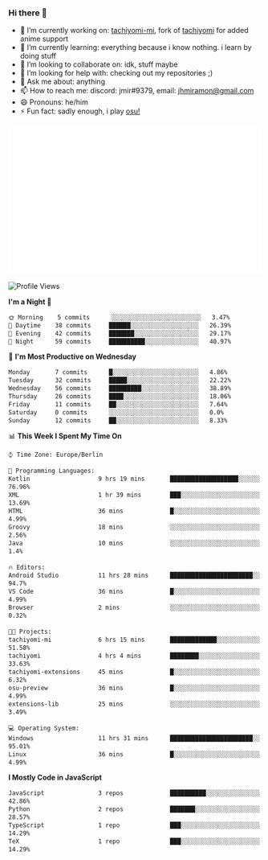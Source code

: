 ### Hi there 👋



<!--
**jmir1/jmir1** is a ✨ _special_ ✨ repository because its `README.md` (this file) appears on your GitHub profile.

Here are some ideas to get you started:
-->
- 🔭 I’m currently working on: [tachiyomi-mi](https://github.com/jmir1/tachiyomi-mi), fork of [tachiyomi](https://github.com/tachiyomiorg/tachiyomi) for added anime support
- 🌱 I’m currently learning: everything because i know nothing. i learn by doing stuff
- 👯 I’m looking to collaborate on: idk, stuff maybe
- 🤔 I’m looking for help with: checking out my repositories ;)
- 💬 Ask me about: anything
- 📫 How to reach me: discord: jmir#9379, email: jhmiramon@gmail.com
- 😄 Pronouns: he/him
- ⚡ Fun fact: sadly enough, i play [osu!](https://osu.ppy.sh/users/18018426)
<div>
	<p align="center">
		<img src="https://github.com/jmir1/github-stats/blob/master/generated/overview.svg">
	</p>
</div>

<!--START_SECTION:waka-->
![Profile Views](http://img.shields.io/badge/Profile%20Views-0-blue)

**I'm a Night 🦉** 

```text
🌞 Morning    5 commits      ░░░░░░░░░░░░░░░░░░░░░░░░░   3.47% 
🌆 Daytime    38 commits     ██████░░░░░░░░░░░░░░░░░░░   26.39% 
🌃 Evening    42 commits     ███████░░░░░░░░░░░░░░░░░░   29.17% 
🌙 Night      59 commits     ██████████░░░░░░░░░░░░░░░   40.97%

```
📅 **I'm Most Productive on Wednesday** 

```text
Monday       7 commits      █░░░░░░░░░░░░░░░░░░░░░░░░   4.86% 
Tuesday      32 commits     █████░░░░░░░░░░░░░░░░░░░░   22.22% 
Wednesday    56 commits     █████████░░░░░░░░░░░░░░░░   38.89% 
Thursday     26 commits     ████░░░░░░░░░░░░░░░░░░░░░   18.06% 
Friday       11 commits     ██░░░░░░░░░░░░░░░░░░░░░░░   7.64% 
Saturday     0 commits      ░░░░░░░░░░░░░░░░░░░░░░░░░   0.0% 
Sunday       12 commits     ██░░░░░░░░░░░░░░░░░░░░░░░   8.33%

```


📊 **This Week I Spent My Time On** 

```text
⌚︎ Time Zone: Europe/Berlin

💬 Programming Languages: 
Kotlin                   9 hrs 19 mins       ███████████████████░░░░░░   76.96% 
XML                      1 hr 39 mins        ███░░░░░░░░░░░░░░░░░░░░░░   13.69% 
HTML                     36 mins             █░░░░░░░░░░░░░░░░░░░░░░░░   4.99% 
Groovy                   18 mins             ░░░░░░░░░░░░░░░░░░░░░░░░░   2.56% 
Java                     10 mins             ░░░░░░░░░░░░░░░░░░░░░░░░░   1.4%

🔥 Editors: 
Android Studio           11 hrs 28 mins      ███████████████████████░░   94.7% 
VS Code                  36 mins             █░░░░░░░░░░░░░░░░░░░░░░░░   4.99% 
Browser                  2 mins              ░░░░░░░░░░░░░░░░░░░░░░░░░   0.32%

🐱‍💻 Projects: 
tachiyomi-mi             6 hrs 15 mins       █████████████░░░░░░░░░░░░   51.58% 
tachiyomi                4 hrs 4 mins        ████████░░░░░░░░░░░░░░░░░   33.63% 
tachiyomi-extensions     45 mins             █░░░░░░░░░░░░░░░░░░░░░░░░   6.32% 
osu-preview              36 mins             █░░░░░░░░░░░░░░░░░░░░░░░░   4.99% 
extensions-lib           25 mins             ░░░░░░░░░░░░░░░░░░░░░░░░░   3.49%

💻 Operating System: 
Windows                  11 hrs 31 mins      ███████████████████████░░   95.01% 
Linux                    36 mins             █░░░░░░░░░░░░░░░░░░░░░░░░   4.99%

```

**I Mostly Code in JavaScript** 

```text
JavaScript               3 repos             ██████████░░░░░░░░░░░░░░░   42.86% 
Python                   2 repos             ███████░░░░░░░░░░░░░░░░░░   28.57% 
TypeScript               1 repo              ███░░░░░░░░░░░░░░░░░░░░░░   14.29% 
TeX                      1 repo              ███░░░░░░░░░░░░░░░░░░░░░░   14.29%

```



<!--END_SECTION:waka-->
